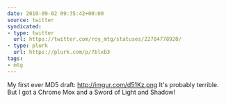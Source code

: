 ```yaml
---
date: 2010-09-02 09:35:42+00:00
source: twitter
syndicated:
- type: twitter
  url: https://twitter.com/roy_mtg/statuses/22784778920/
- type: plurk
  url: https://plurk.com/p/7blxb3
tags:
- mtg
---
```


My first ever MD5 draft: http://imgur.com/d51Kz.png It's probably terrible. But I got a Chrome Mox and a Sword of Light and Shadow!